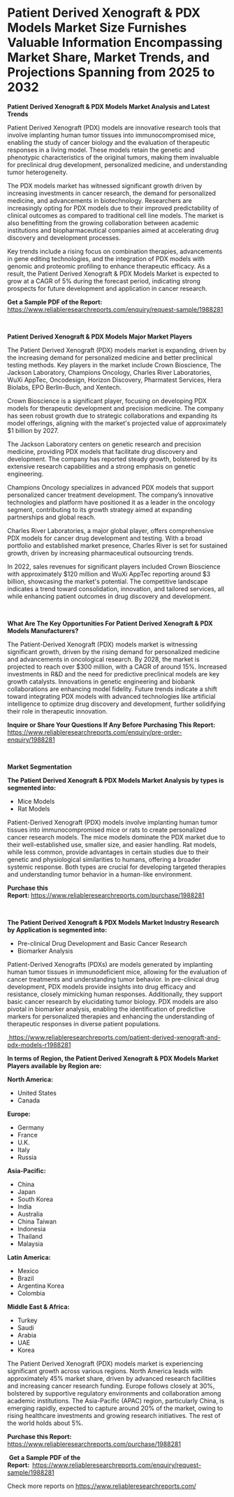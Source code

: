 <p><h1>Patient Derived Xenograft & PDX Models Market Size Furnishes Valuable Information Encompassing Market Share, Market Trends, and Projections Spanning from 2025 to 2032</h1></p><p><strong>Patient Derived Xenograft & PDX Models Market Analysis and Latest Trends</strong></p>
<p><p>Patient Derived Xenograft (PDX) models are innovative research tools that involve implanting human tumor tissues into immunocompromised mice, enabling the study of cancer biology and the evaluation of therapeutic responses in a living model. These models retain the genetic and phenotypic characteristics of the original tumors, making them invaluable for preclinical drug development, personalized medicine, and understanding tumor heterogeneity.</p><p>The PDX models market has witnessed significant growth driven by increasing investments in cancer research, the demand for personalized medicine, and advancements in biotechnology. Researchers are increasingly opting for PDX models due to their improved predictability of clinical outcomes as compared to traditional cell line models. The market is also benefitting from the growing collaboration between academic institutions and biopharmaceutical companies aimed at accelerating drug discovery and development processes. </p><p>Key trends include a rising focus on combination therapies, advancements in gene editing technologies, and the integration of PDX models with genomic and proteomic profiling to enhance therapeutic efficacy. As a result, the Patient Derived Xenograft & PDX Models Market is expected to grow at a CAGR of 5% during the forecast period, indicating strong prospects for future development and application in cancer research.</p></p>
<p><strong>Get a Sample PDF of the Report:&nbsp;</strong> <a href="https://www.reliableresearchreports.com/enquiry/request-sample/1988281?utm_campaign=2260&utm_medium=2&utm_source=Github&utm_content=ia&utm_term=03032025&utm_id=patient-derived-xenograft-pdx-models">https://www.reliableresearchreports.com/enquiry/request-sample/1988281</a></p>
<p>&nbsp;</p>
<p><strong>Patient Derived Xenograft & PDX Models Major Market Players</strong></p>
<p><p>The Patient Derived Xenograft (PDX) models market is expanding, driven by the increasing demand for personalized medicine and better preclinical testing methods. Key players in the market include Crown Bioscience, The Jackson Laboratory, Champions Oncology, Charles River Laboratories, WuXi AppTec, Oncodesign, Horizon Discovery, Pharmatest Services, Hera Biolabs, EPO Berlin-Buch, and Xentech.</p><p>Crown Bioscience is a significant player, focusing on developing PDX models for therapeutic development and precision medicine. The company has seen robust growth due to strategic collaborations and expanding its model offerings, aligning with the market's projected value of approximately $1 billion by 2027.</p><p>The Jackson Laboratory centers on genetic research and precision medicine, providing PDX models that facilitate drug discovery and development. The company has reported steady growth, bolstered by its extensive research capabilities and a strong emphasis on genetic engineering.</p><p>Champions Oncology specializes in advanced PDX models that support personalized cancer treatment development. The company’s innovative technologies and platform have positioned it as a leader in the oncology segment, contributing to its growth strategy aimed at expanding partnerships and global reach.</p><p>Charles River Laboratories, a major global player, offers comprehensive PDX models for cancer drug development and testing. With a broad portfolio and established market presence, Charles River is set for sustained growth, driven by increasing pharmaceutical outsourcing trends.</p><p>In 2022, sales revenues for significant players included Crown Bioscience with approximately $120 million and WuXi AppTec reporting around $3 billion, showcasing the market's potential. The competitive landscape indicates a trend toward consolidation, innovation, and tailored services, all while enhancing patient outcomes in drug discovery and development.</p></p>
<p>&nbsp;</p>
<p><strong>What Are The Key Opportunities For Patient Derived Xenograft & PDX Models Manufacturers?</strong></p>
<p><p>The Patient-Derived Xenograft (PDX) models market is witnessing significant growth, driven by the rising demand for personalized medicine and advancements in oncological research. By 2028, the market is projected to reach over $300 million, with a CAGR of around 15%. Increased investments in R&D and the need for predictive preclinical models are key growth catalysts. Innovations in genetic engineering and biobank collaborations are enhancing model fidelity. Future trends indicate a shift toward integrating PDX models with advanced technologies like artificial intelligence to optimize drug discovery and development, further solidifying their role in therapeutic innovation.</p></p>
<p><strong>Inquire or Share Your Questions If Any Before Purchasing This Report:</strong> <a href="https://www.reliableresearchreports.com/enquiry/pre-order-enquiry/1988281?utm_campaign=2260&utm_medium=2&utm_source=Github&utm_content=ia&utm_term=03032025&utm_id=patient-derived-xenograft-pdx-models">https://www.reliableresearchreports.com/enquiry/pre-order-enquiry/1988281</a></p>
<p>&nbsp;</p>
<p><strong>Market Segmentation</strong></p>
<p><strong>The Patient Derived Xenograft & PDX Models Market Analysis by types is segmented into:</strong></p>
<p><ul><li>Mice Models</li><li>Rat Models</li></ul></p>
<p><p>Patient-Derived Xenograft (PDX) models involve implanting human tumor tissues into immunocompromised mice or rats to create personalized cancer research models. The mice models dominate the PDX market due to their well-established use, smaller size, and easier handling. Rat models, while less common, provide advantages in certain studies due to their genetic and physiological similarities to humans, offering a broader systemic response. Both types are crucial for developing targeted therapies and understanding tumor behavior in a human-like environment.</p></p>
<p><strong>Purchase this Report:&nbsp;</strong><a href="https://www.reliableresearchreports.com/purchase/1988281?utm_campaign=2260&utm_medium=2&utm_source=Github&utm_content=ia&utm_term=03032025&utm_id=patient-derived-xenograft-pdx-models">https://www.reliableresearchreports.com/purchase/1988281</a></p>
<p>&nbsp;</p>
<p><strong>The Patient Derived Xenograft & PDX Models Market Industry Research by Application is segmented into:</strong></p>
<p><ul><li>Pre-clinical Drug Development and Basic Cancer Research</li><li>Biomarker Analysis</li></ul></p>
<p><p>Patient-Derived Xenografts (PDXs) are models generated by implanting human tumor tissues in immunodeficient mice, allowing for the evaluation of cancer treatments and understanding tumor behavior. In pre-clinical drug development, PDX models provide insights into drug efficacy and resistance, closely mimicking human responses. Additionally, they support basic cancer research by elucidating tumor biology. PDX models are also pivotal in biomarker analysis, enabling the identification of predictive markers for personalized therapies and enhancing the understanding of therapeutic responses in diverse patient populations.</p></p>
<p><a href="https://www.reliableresearchreports.com/patient-derived-xenograft-and-pdx-models-r1988281?utm_campaign=2260&utm_medium=2&utm_source=Github&utm_content=ia&utm_term=03032025&utm_id=patient-derived-xenograft-pdx-models">&nbsp;https://www.reliableresearchreports.com/patient-derived-xenograft-and-pdx-models-r1988281</a></p>
<p><strong>In terms of Region, the Patient Derived Xenograft & PDX Models Market Players available by Region are:</strong></p>
<p>
    <p> <strong> North America: </strong>
        <ul>
            <li>United States</li>
            <li>Canada</li>
        </ul>
        </p> 
    <p> <strong> Europe: </strong>
        <ul>
            <li>Germany</li>
            <li>France</li>
            <li>U.K.</li>
            <li>Italy</li>
            <li>Russia</li>
        </ul>
        </p> 
    <p> <strong> Asia-Pacific: </strong>
        <ul>
            <li>China</li>
            <li>Japan</li>
            <li>South Korea</li>
            <li>India</li>
            <li>Australia</li>
            <li>China Taiwan</li>
            <li>Indonesia</li>
            <li>Thailand</li>
            <li>Malaysia</li>
        </ul>
        </p> 
    <p> <strong> Latin America: </strong>
        <ul>
            <li>Mexico</li>
            <li>Brazil</li>
            <li>Argentina Korea</li>
            <li>Colombia</li>
        </ul>
        </p> 
    <p> <strong> Middle East & Africa: </strong>
        <ul>
            <li>Turkey</li>
            <li>Saudi</li>
            <li>Arabia</li>
            <li>UAE</li>
            <li>Korea</li>
        </ul>
    </p>
    </p>
<p><p>The Patient Derived Xenograft (PDX) models market is experiencing significant growth across various regions. North America leads with approximately 45% market share, driven by advanced research facilities and increasing cancer research funding. Europe follows closely at 30%, bolstered by supportive regulatory environments and collaboration among academic institutions. The Asia-Pacific (APAC) region, particularly China, is emerging rapidly, expected to capture around 20% of the market, owing to rising healthcare investments and growing research initiatives. The rest of the world holds about 5%.</p></p>
<p><strong>Purchase this Report: </strong><a href="https://www.reliableresearchreports.com/purchase/1988281?utm_campaign=2260&utm_medium=2&utm_source=Github&utm_content=ia&utm_term=03032025&utm_id=patient-derived-xenograft-pdx-models">https://www.reliableresearchreports.com/purchase/1988281</a></p>
<p>&nbsp;<strong>Get a Sample PDF of the Report:&nbsp;&nbsp;</strong><a href="https://www.reliableresearchreports.com/enquiry/request-sample/1988281?utm_campaign=2260&utm_medium=2&utm_source=Github&utm_content=ia&utm_term=03032025&utm_id=patient-derived-xenograft-pdx-models">https://www.reliableresearchreports.com/enquiry/request-sample/1988281</a></p>
<p><strong></strong></p>
<p>Check more reports on <a href="https://www.reliableresearchreports.com/?utm_campaign=2260&utm_medium=2&utm_source=Github&utm_content=ia&utm_term=03032025&utm_id=patient-derived-xenograft-pdx-models">https://www.reliableresearchreports.com/</a></p>